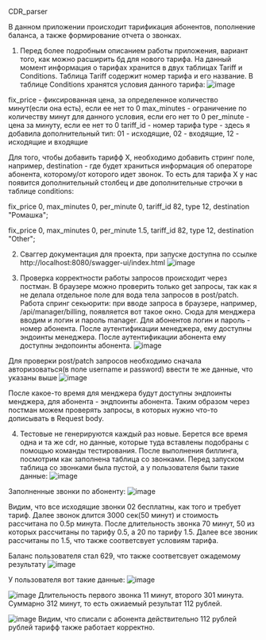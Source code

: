 CDR_parser


В данном приложении происходит тарификация абонентов, пополнение баланса, а также формирование отчета о звонках.

1. Перед более подробным описанием работы приложения, вариант того, как можно расширить бд для нового тарифа. 
На данный момент информация о тарифах хранится в двух таблицах Tariff и Conditions. Таблица Tariff содержит номер тарифа и его название.
В таблице Conditions хранятся условия данного тарифа:
![image](https://user-images.githubusercontent.com/24692953/233848203-ce0f28b7-e22b-4e3f-8141-22f6f7c692a3.png)

fix_price - фиксированная цена, за определенное количество минут(если она есть), если ее нет то 0
max_minutes - ограничение по количеству минут для данного условия, если его нет то 0
per_minute - цена за минуту, если ее нет то 0
tariff_id - номер тарифа
type - здесь я добавила дополнительный тип: 01 - исходящие, 02 - входящие, 12 - исходящие и входящие

Для того, чтобы добавить тарифф X, необходимо добавить стринг поле, например, destination - где будет храниться информация об операторе абонента, которому/от которого идет звонок. То есть для тарифа X у нас появится дополнительный столбец и две дополнительные строчки в таблице conditions:

fix_price 0, max_minutes 0, per_minute 0, tariff_id 82, type 12, destination "Ромашка";

fix_price 0, max_minutes 0, per_minute 1.5, tariff_id 82, type 12, destination "Other";


2. Сваггер документация для проекта, при запуске доступна по ссылке http://localhost:8080/swagger-ui/index.html
![image](https://user-images.githubusercontent.com/24692953/233862645-c33c62c8-e621-4c73-866a-a2fdff924afc.png)


3. Проверка корректности работы запросов происходит через постман.
В браузере можно проверить только get запросы, так как я не делала отдельное поле для вода тела запросов в post/patch.
Работа спринг секьюрити: при вводе запроса в браузере, например, /api/manager/billing, появляется вот такое окно. Сюда для менджера вводим и логин и пароль manager.
Для абонентов логин и пароль - номер абонента. После аутентификации менеджера, ему доступны эндоинты менеджера. После аутентификации абонента ему доступны эндопоинты абонента.
![image](https://user-images.githubusercontent.com/24692953/233862920-edba3c0b-3cd2-4923-ae1f-b01c6f68b124.png)

Для проверки post/patch запросов необходимо сначала авторизоваться(в поле username и password) ввести те же данные, что указаны выше
![image](https://user-images.githubusercontent.com/24692953/233863087-00300d55-2539-4c38-8763-70dc54089ba9.png)

После какое-то время для менджера будут доступны эндпоинты менджера, для абонента - эндпоинты абонента. Таким образом через постман можем проверять запросы, в которых нужно что-то дописывать в Request body.

4. Тестовые не генерируются каждый раз новые. Берется все время одна и та же cdr, но данные, которые туда вставлены подобраны с помощью команды тестирования.
После выполнения биллинга, посмотрим как заполнена таблица со звонками.
Перед запуском таблица со звонками была пустой, а у пользователя были такие данные:
![image](https://user-images.githubusercontent.com/24692953/233865029-3759c578-e42c-49f1-9abb-c2e3f8f627e8.png)

Заполненные звонки по абоненту:
![image](https://user-images.githubusercontent.com/24692953/233865095-0dd84cbf-bfdd-472d-9056-ce3651cd0062.png)


Видим, что все исходящие звонки 02 бесплатны, как того и требует тариф. Далее звонок длится 3000 сек(50 минут) и стоимость рассчитана по 0.5р минута. После длительность звонка 70 минут, 50 из которых рассчитаны по тарифу 0.5, а 20 по тарифу 1.5. Далее все звоник рассчитаны по 1.5, что также соответсвует условиям тарифа.

Баланс пользователя стал 629, что также соответсвует ожадемому результату
![image](https://user-images.githubusercontent.com/24692953/233865213-f42a8e22-e6d8-4a03-884b-05487196ba55.png)

У пользователя вот такие данные:
![image](https://user-images.githubusercontent.com/24692953/233866321-60914157-1603-415a-a779-ca83ae21688b.png)

![image](https://user-images.githubusercontent.com/24692953/233866360-c2aa1dcd-5a91-4447-ab1b-e8aff6974656.png)
Длительность первого звонка 11 минут, второго 301 минута. Суммарно 312 минут, то есть ожиаемый результат 112 рублей.

![image](https://user-images.githubusercontent.com/24692953/233866440-972a0dd6-6a49-43b7-a7a6-217e37855fef.png)
Видим, что списали с абонента действительно 112 рублей рублей тарифф также работает корректно.


